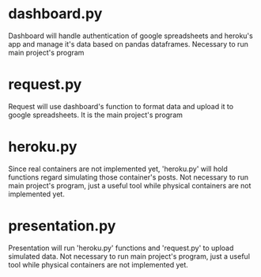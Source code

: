 # dashboard.py
Dashboard will handle authentication of google spreadsheets and heroku's app and manage it's data based on pandas dataframes.
Necessary to run main project's program

# request.py
Request will use dashboard's function to format data and upload it to google spreadsheets.
It is the main project's program

# heroku.py
Since real containers are not implemented yet, 'heroku.py' will hold functions regard simulating those container's posts.
Not necessary to run main project's program, just a useful tool while physical containers are not implemented yet.

# presentation.py
Presentation will run 'heroku.py' functions and 'request.py' to upload simulated data.
Not necessary to run main project's program, just a useful tool while physical containers are not implemented yet.
